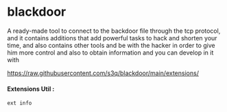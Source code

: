 # blackdoor

A ready-made tool to connect to the backdoor file through the tcp protocol, and it contains additions that add powerful tasks to hack and shorten your time, and also contains other tools and be with the hacker in order to give him more control and also to obtain information and you can develop in it with

https://raw.githubusercontent.com/s3q/blackdoor/main/extensions/

#### Extensions Util :

```
ext info
```


